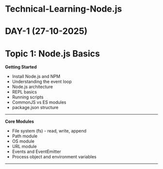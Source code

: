 # Technical-Learning-Node.js

# DAY-1 (27-10-2025)
# Topic 1: **Node.js Basics**
**Getting Started**
- Install Node.js and NPM 
- Understanding the event loop 
- Node.js architecture 
- REPL basics 
- Running scripts 
- CommonJS vs ES modules 
- package.json structure
---
**Core Modules** 
- File system (fs) - read, write, append 
- Path module 
- OS module 
- URL module 
- Events and EventEmitter 
- Process object and environment variables 
-------
